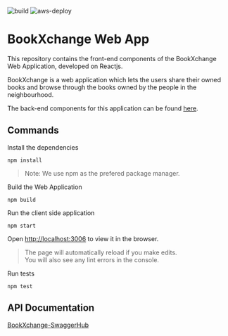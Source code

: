 ![build](https://github.com/edison16029/bookxchange-web-app/workflows/build/badge.svg)
![aws-deploy](https://github.com/edison16029/bookxchange-web-app/workflows/aws-deploy/badge.svg)

# BookXchange Web App

This repository contains the front-end components of the BookXchange Web Application, developed on Reactjs.

BookXchange is a web application which lets the users share their owned books and browse through the books owned by the people in the neighbourhood.

The back-end components for this application can be found [here](https://github.com/shreyas-sriram/bookxchange-server).

## Commands

Install the dependencies
```
npm install
```
> Note: We use npm as the prefered package manager.

Build the Web Application
```
npm build
```

Run the client side application
```
npm start
```
Open [http://localhost:3006](http://localhost:3006) to view it in the browser.
> The page will automatically reload if you make edits.\
> You will also see any lint errors in the console.

Run tests
```
npm test
```


## API Documentation

[BookXchange-SwaggerHub](https://app.swaggerhub.com/apis/BookXchange/BookXchange-Backend-API/1.0.0)



